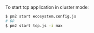 
To start tcp application in cluster mode:

```bash
$ pm2 start ecosystem.config.js
# OR
$ pm2 start tcp.js -i max
```
